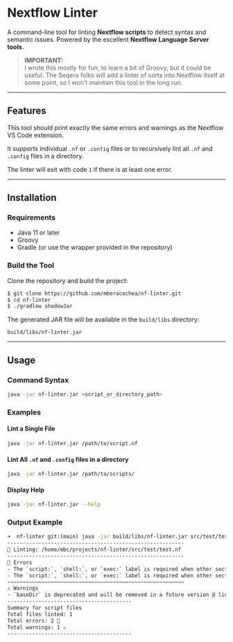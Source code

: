 
# Nextflow Linter

A command-line tool for linting **Nextflow scripts** to detect syntax and semantic issues. Powered by the excellent **Nextflow Language Server tools**.

> **IMPORTANT:**  
> I wrote this mostly for fun, to learn a bit of Groovy, but it could be useful. The Seqera folks will add a linter of sorts into Nextflow itself at some point, so I won't maintain this tool in the long run.

---

## Features

This tool should print exactly the same errors and warnings as the Nextflow VS Code extension.

It supports individual `.nf` or `.config` files or to recursively lint all `.nf` and `.config` files in a directory.

The linter will exit with code `1` if there is at least one error.

---

## Installation

### Requirements
- Java 11 or later
- Groovy
- Gradle (or use the wrapper provided in the repository)

### Build the Tool
Clone the repository and build the project:

```bash
$ git clone https://github.com/mberacochea/nf-linter.git
$ cd nf-linter
$ ./gradlew shadowJar
```

The generated JAR file will be available in the `build/libs` directory:

```plaintext
build/libs/nf-linter.jar
```

---

## Usage

### Command Syntax
```bash
java -jar nf-linter.jar <script_or_directory_path>
```

### Examples

#### Lint a Single File
```bash
java -jar nf-linter.jar /path/to/script.nf
```

#### Lint All `.nf` and `.config` files in a directory
```bash
java -jar nf-linter.jar /path/to/scripts/
```

#### Display Help
```bash
java -jar nf-linter.jar --help
```

### Output Example

```bash
➜  nf-linter git:(main) java -jar build/libs/nf-linter.jar src/test/test.nf 
---------------------------------------------------------
📄 Linting: /home/mbc/projects/nf-linter/src/test/test.nf
---------------------------------------------------------
🚩 Errors
- The `script:`, `shell:`, or `exec:` label is required when other sections are present @ line 16, column 5.
- The `script:`, `shell:`, or `exec:` label is required when other sections are present @ line 32, column 5.
~~~~~~~~~~~~~~~~~~~~~~~~~~~~~~~~~~~~~~~~~~~~~~~~~~~~~~~~~
⚠️ Warnings
- `baseDir` is deprecated and will be removed in a future version @ line 3, column 14
----------------------------------------
Summary for script files
Total files linted: 1
Total errors: 2 🚩
Total warnings: 1 ⚠️
----------------------------------------
```
